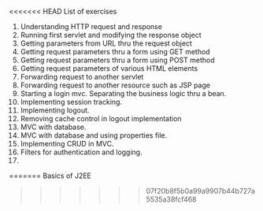 <<<<<<< HEAD
List of exercises

1. Understanding HTTP request and response
2. Running first servlet and modifying the response object
3. Getting parameters from URL thru the request object
4. Getting request parameters thru a form using GET method
5. Getting request parameters thru a form using POST method
6. Getting request parameters of various HTML elements
7. Forwarding request to another servlet
8. Forwarding request to another resource such as JSP page
9. Starting a login mvc. Separating the business logic thru a bean. 
10. Implementing session tracking.
11. Implementing logout.
12. Removing cache control in logout implementation
13. MVC with database.
14. MVC with database and using properties file. 
15. Implementing CRUD in MVC. 
16. Filters for authentication and logging.
17. 

=======
Basics of J2EE
>>>>>>> 07f20b8f5b0a99a9907b44b727a5535a38fcf468
